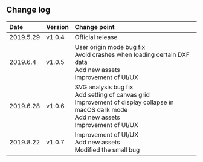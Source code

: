 ## Change log

| Date      | Version | Change point                                                                                                                                           |
|:----------|:--------|:-------------------------------------------------------------------------------------------------------------------------------------------------------|
| 2019.5.29 | v1.0.4  | Official release                                                                                                                                       |
| 2019.6.4  | v1.0.5  | User origin mode bug fix<br/>Avoid crashes when loading certain DXF data<br/>Add new assets<br/>Improvement of UI/UX                                   |
| 2019.6.28 | v1.0.6  | SVG analysis bug fix<br/>Add setting of canvas grid<br/>Improvement of display collapse in macOS dark mode<br/>Add new assets<br/>Improvement of UI/UX |
| 2019.8.22 | v1.0.7  | Improvement of UI/UX<br/>Add new assets<br/>Modified the small bug                                                                                     |
